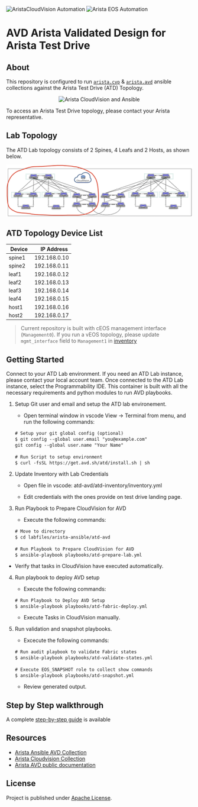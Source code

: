 ![AristaCloudVision Automation](https://img.shields.io/badge/Arista-CVP%20Automation-blue) ![Arista EOS Automation](https://img.shields.io/badge/Arista-EOS%20Automation-blue)

# AVD Arista Validated Design for Arista Test Drive

## About

This repository is configured to run [`arista.cvp`](https://github.com/aristanetworks/ansible-cvp) & [`arista.avd`](https://github.com/aristanetworks/ansible-avd) ansible collections against the Arista Test Drive (ATD) Topology.

<p align="center">
  <img src='docs/imgs/cv_ansible_logo.png' alt='Arista CloudVision and Ansible'/>
</p>

To access an Arista Test Drive topology, please contact your Arista representative.

## Lab Topology

The ATD Lab topology consists of 2 Spines, 4 Leafs and 2 Hosts, as shown below.

<p align="center">
  <img src="docs/imgs/atd-topo.png" alt="ATD Lab Topology" width="600"/>
</p>

## ATD Topology Device List

| Device | IP Address   |
| ------ | ------------ |
| spine1 |192.168.0.10 |
| spine2 |192.168.0.11 |
| leaf1  |192.168.0.12 |
| leaf2  |192.168.0.13 |
| leaf3  |192.168.0.14 |
| leaf4  |192.168.0.15 |
| host1  |192.168.0.16 |
| host2  |192.168.0.17 |

> Current repository is built with cEOS management interface (`Management0`). If you run a vEOS topology, please update `mgmt_interface` field to `Management1` in [inventory](./atd-inventory/group_vars/ATD_LAB.yml)

## Getting Started

Connect to your ATD Lab environment.  If you need an ATD Lab instance, please contact your local account team.  Once connected to the ATD Lab instance, select the Programmability IDE.  This container is built with all the necessary requirements and python modules to run AVD playbooks.

1. Setup Git user and email and setup the ATD lab environement.

    - Open terminal window in vscode View -> Terminal from menu, and run the following commands:

    ```shell
    # Setup your git global config (optional)
    $ git config --global user.email "you@example.com"
    git config --global user.name "Your Name"

    # Run Script to setup environment
    $ curl -fsSL https://get.avd.sh/atd/install.sh | sh
    ```

2. Update Inventory with Lab Credentials

    - Open file in vscode: atd-avd/atd-inventory/inventory.yml

    - Edit credentials with the ones provide on test drive landing page.


3. Run Playbook to Prepare CloudVision for AVD

    - Execute the following commands:

    ```shell
    # Move to directory
    $ cd labfiles/arista-ansible/atd-avd

    # Run Playbook to Prepare CloudVision for AVD
    $ ansible-playbook playbooks/atd-prepare-lab.yml
    ```

 - Verify that tasks in CloudVision have executed automatically.

4. Run playbook to deploy AVD setup

    - Execute the following commands:

    ```shell
    # Run Playbook to Deploy AVD Setup
    $ ansible-playbook playbooks/atd-fabric-deploy.yml
    ```
    -  Execute Tasks in CloudVision manually.

5. Run validation and snapshot playbooks.

    - Excecute the following commands:

    ```shell
    # Run audit playbook to validate Fabric states
    $ ansible-playbook playbooks/atd-validate-states.yml

    # Execute EOS_SNAPSHOT role to collect show commands
    $ ansible-playbook playbooks/atd-snapshot.yml
    ```

    - Review generated output.
## Step by Step walkthrough

A complete [step-by-step guide](./DEMO.md) is available

## Resources

- [Arista Ansible AVD Collection](https://github.com/aristanetworks/ansible-avd)
- [Arista Cloudvision Collection](https://github.com/aristanetworks/ansible-cvp)
- [Arista AVD public documentation](https://www.avd.sh)

## License

Project is published under [Apache License]().
